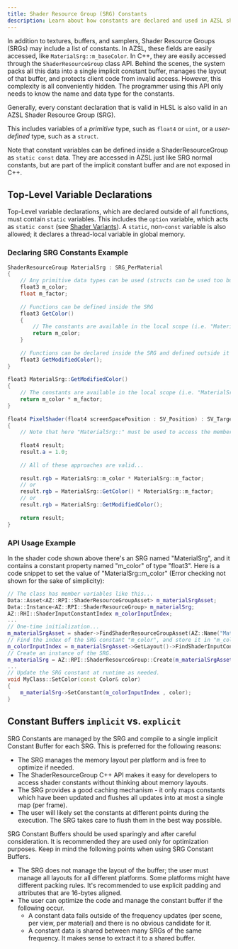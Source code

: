 ```yaml
---
title: Shader Resource Group (SRG) Constants
description: Learn about how constants are declared and used in AZSL shader resource groups.
---
```


In addition to textures, buffers, and samplers, Shader Resource Groups (SRGs) may include a list of constants. In AZSL, these fields are easily accessed, like `MaterialSrg::m_baseColor`. In C++, they are easily accessed through the `ShaderResourceGroup` class API. Behind the scenes, the system packs all this data into a single implicit constant buffer, manages the layout of that buffer, and protects client code from invalid access. However, this complexity is all conveniently hidden. The programmer using this API only needs to know the name and data type for the constants.

Generally, every constant declaration that is valid in HLSL is also valid in an AZSL Shader Resource Group (SRG).

This includes variables of a *primitive* type, such as `float4` or `uint`, or a *user-defined* type, such as a `struct`. 

Note that constant variables can be defined inside a ShaderResourceGroup as `static const` data. They are accessed in AZSL just like SRG normal constants, but are part of the implicit constant buffer and are not exposed in C++. 

## Top-Level Variable Declarations
Top-Level variable declarations, which are declared outside of all functions, must contain `static` variables. This includes the `option` variable, which acts as `static const` (see [Shader Variants](shader-variants.md)). A `static`, non-`const` variable is also allowed; it declares a thread-local variable in global memory.

### Declaring SRG Constants Example
```glsl
ShaderResourceGroup MaterialSrg : SRG_PerMaterial
{
    // Any primitive data types can be used (structs can be used too but aren't shown here)
    float3 m_color;
	float m_factor;
 
    // Functions can be defined inside the SRG
    float3 GetColor()
    {
	    // The constants are available in the local scope (i.e. "MaterialSrg::" isn't necessary)
        return m_color;
    }
	
	// Functions can be declared inside the SRG and defined outside it
    float3 GetModifiedColor();
}
 
float3 MaterialSrg::GetModifiedColor()
{
	// The constants are available in the local scope (i.e. "MaterialSrg::" isn't necessary)
	return m_color * m_factor;
}
	
float4 PixelShader(float4 screenSpacePosition : SV_Position) : SV_Target
{
	// Note that here "MaterialSrg::" must be used to access the members.
	
	float4 result;
	result.a = 1.0;
	
    // All of these approaches are valid...
	
	result.rgb = MaterialSrg::m_color * MaterialSrg::m_factor;
	// or
	result.rgb = MaterialSrg::GetColor() * MaterialSrg::m_factor;
	// or
	result.rgb = MaterialSrg::GetModifiedColor();
	
	return result;
}
```

### API Usage Example
In the shader code shown above there's an SRG named "MaterialSrg", and it contains a constant property named "m_color" of type "float3". Here is a code snippet to set the value of "MaterialSrg::m_color" (Error checking not shown for the sake of simplicity):

```cpp
// The class has member variables like this...
Data::Asset<AZ::RPI::ShaderResourceGroupAsset> m_materialSrgAsset;
Data::Instance<AZ::RPI::ShaderResourceGroup> m_materialSrg;
AZ::RHI::ShaderInputConstantIndex m_colorInputIndex;
...
// One-time initialization...
m_materialSrgAsset = shader->FindShaderResourceGroupAsset(AZ::Name("MaterialSrg"));
// Find the index of the SRG constant "m_color", and store it in "m_colorInputIndex". We save this index once and re-use it each frame for performance.
m_colorInputIndex = m_materialSrgAsset->GetLayout()->FindShaderInputConstantIndex(AZ::Name("m_color"));
// Create an instance of the SRG.
m_materialSrg = AZ::RPI::ShaderResourceGroup::Create(m_materialSrgAsset);
...
// Update the SRG constant at runtime as needed.
void MyClass::SetColor(const Color& color)
{
	m_materialSrg->SetConstant(m_colorInputIndex , color);
}

```

## Constant Buffers `implicit` vs. `explicit`
SRG Constants are managed by the SRG and compile to a single implicit Constant Buffer for each SRG. This is preferred for the following reasons:
- The SRG manages the memory layout per platform and is free to optimize if needed.
- The ShaderResourceGroup C++ API makes it easy for developers to access shader constants without thinking about memory layouts.
- The SRG provides a good caching mechanism - it only maps constants which have been updated and flushes all updates into at most a single map (per frame).
- The user will likely set the constants at different points during the execution. The SRG takes care to flush them in the best way possible.
  
SRG Constant Buffers should be used sparingly and after careful consideration. It is recommended they are used only for optimization purposes. Keep in mind the following points when using SRG Constant Buffers.
- The SRG does not manage the layout of the buffer; the user must manage all layouts for all different platforms. Some platforms might have different packing rules. It's recommended to use explicit padding and attributes that are 16-bytes aligned.
- The user can optimize the code and manage the constant buffer if the following occur.
  - A constant data fails outside of the frequency updates (per scene, per view, per material) and there is no obvious candidate for it.
  - A constant data is shared between many SRGs of the same frequency. It makes sense to extract it to a shared buffer.